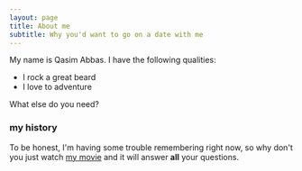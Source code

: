```yaml
---
layout: page
title: About me
subtitle: Why you'd want to go on a date with me
---
```


My name is Qasim Abbas. I have the following qualities:

- I rock a great beard
- I love to adventure

What else do you need?

### my history

To be honest, I'm having some trouble remembering right now, so why don't you just watch [my movie](https://en.wikipedia.org/wiki/Toy_Story) and it will answer **all** your questions.
